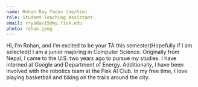 ```yaml
---
name: Rohan Ray Yadav (he/him)
role: Student Teaching Assistant
email: rryadav15@my.fisk.edu
photo: rohan.jpeg
---
```


Hi, I’m Rohan, and I’m excited to be your TA this semester(Hopefully if I am selected)! I am a junior majoring in Computer Science. Originally from Nepal, I came to the U.S. two years ago to pursue my studies. I have interned at Google and Department of Energy. Additionally, I have been involved with the robotics team at the Fisk AI Club. In my free time, I love playing basketball and biking on the trails around the city.